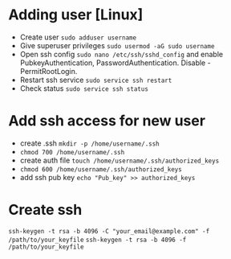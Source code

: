 # Adding user [Linux]

* Create user `sudo adduser username`
* Give superuser privileges `sudo usermod -aG sudo username`
* Open ssh config `sudo nano /etc/ssh/sshd_config` and enable PubkeyAuthentication, PasswordAuthentication. Disable - PermitRootLogin.
* Restart ssh service `sudo service ssh restart`
* Check status `sudo service ssh status`


# Add ssh access for new user

* create .ssh `mkdir -p /home/username/.ssh`
* `chmod 700 /home/username/.ssh`
* create auth file `touch /home/username/.ssh/authorized_keys`
* `chmod 600 /home/username/.ssh/authorized_keys`
* add ssh pub key `echo "Pub_key" >> authorized_keys`


# Create ssh
`ssh-keygen -t rsa -b 4096 -C "your_email@example.com" -f /path/to/your_keyfile`
`ssh-keygen -t rsa -b 4096 -f /path/to/your_keyfile`